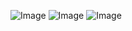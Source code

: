 ![Image](../preview/demo1.png?raw=true)
![Image](../preview/demo2.png?raw=true)
![Image](../preview/demo3.png?raw=true)
